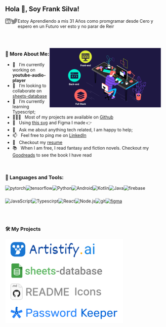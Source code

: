 ## Hola 👋, Soy Frank Silva!

<a href='https://www.linkedin.com/in/frank-silva-a23139220/' target="_blank"><img align='left' alt="linkedin"
        src="https://raw.githubusercontent.com/7Silvah/7Silvah/0b0f838609269b80bbe18844ad61fa00c1b7d8e0/assets/linkedin.svg"
        height='18px' /></a>
<a href='https://twitter.com/jharahul98/' target="_blank"><img align='left' alt="twitter"
        src="https://raw.githubusercontent.com/7Silvah/7Silvah/0b0f838609269b80bbe18844ad61fa00c1b7d8e0/assets/twitter.svg"
        height='18px' /></a>

<p>Estoy Aprendiendo a mis 31 Años como promgramar desde Cero y espero en un Futuro ver esto y no parar de Reir </p>
<br />
<br />

<img align="right" alt="GIF" src="https://raw.githubusercontent.com/7Silvah/7Silvah/main/assets/tech-stack-7Silvah.gif"
    width="360px" />

### 🧐 More About Me:

- 🔭 &nbsp; I’m currently working on **youtube-audio-player**
- 🤝 &nbsp; I’m looking to collaborate on [sheets-database](https://github.com/rahul-jha98/sheets-database)
- 🌱 &nbsp; I’m currently learning Typescript;
- 👨🏻‍💻 &nbsp; Most of my projects are available on [Github](https://github.com/rahul-jha98?tab=repositories)
- 🎨 &nbsp; Using [this svg](https://storyset.com/illustration/javascript-frameworks/amico) and Figma I made 👉
- 💬 &nbsp; Ask me about anything tech related, I am happy to help;
- 📫 &nbsp; Feel free to ping me on [LinkedIn](https://www.linkedin.com/in/frank-silva-a23139220/)
- 📝 &nbsp; Checkout my [resume](https://drive.google.com/file/d/1ZpR5pVBTnl_Qybq7GE3MGy1SB1JehVSE/view?usp=sharing)
- 📚 &nbsp; When I am free, I read fantasy and fiction novels. Checkout my
[Goodreads](https://www.goodreads.com/rahul-jha98) to see the book I have read

<br>

### 🔨 Languages and Tools:

<a href="https://pytorch.org/" target="_blank"> <img align="left"
        src="https://raw.githubusercontent.com/rahul-jha98/github_readme_icons/main/language_and_tools/square/pytorch/pytorch.svg"
        alt="pytorch" height="42px" /> </a>
<a href="https://www.tensorflow.org" target="_blank"> <img align="left"
        src="https://raw.githubusercontent.com/rahul-jha98/github_readme_icons/main/language_and_tools/square/tensorflow/tensorflow.svg"
        alt="tensorflow" height="42px" /> </a>
<a href="https://www.python.org" target="_blank"><img align="left" alt="Python" height="42px"
        src="https://raw.githubusercontent.com/rahul-jha98/github_readme_icons/main/language_and_tools/square/python/python.svg"></a>
<a href="https://developer.android.com" target="_blank"> <img align="left" alt="Android" height="42px"
        src="https://raw.githubusercontent.com/rahul-jha98/github_readme_icons/main/language_and_tools/square/android/android.svg">
</a>
<a href="https://kotlinlang.org" target="_blank"><img align="left" alt="Kotlin" height="42px"
        src="https://raw.githubusercontent.com/rahul-jha98/github_readme_icons/main/language_and_tools/square/kotlin/kotlin.svg"></a>
<a href="https://www.java.com" target="_blank"><img align="left" alt="Java" height="42px"
        src="https://raw.githubusercontent.com/rahul-jha98/github_readme_icons/main/language_and_tools/square/java/java.svg"></a>
<a href="https://firebase.google.com/" target="_blank"> <img align="left"
        src="https://raw.githubusercontent.com/rahul-jha98/github_readme_icons/main/language_and_tools/square/firebase/firebase.svg"
        alt="firebase" height="42px" /> </a>
<a href="https://developer.mozilla.org/en-US/docs/Web/JavaScript" target="_blank"> <img align="left" alt="JavaScript"
        height="42px"
        src="https://raw.githubusercontent.com/rahul-jha98/github_readme_icons/main/language_and_tools/square/javascript/javascript.svg">
</a>
<a href="https://www.typescriptlang.org/" target="_blank"><img align="left" alt="Typescirpt" height="42px"
        src="https://raw.githubusercontent.com/rahul-jha98/github_readme_icons/main/language_and_tools/square/typescript/typescript.svg"></a>
<a href="https://reactjs.org/" target="_blank"> <img align="left" alt="React" height="42px"
        src="https://raw.githubusercontent.com/rahul-jha98/github_readme_icons/main/language_and_tools/square/react/react.svg"></a>
<a href="https://nodejs.org" target="_blank"><img align="left" alt="Node.js" height="42px"
        src="https://raw.githubusercontent.com/rahul-jha98/github_readme_icons/main/language_and_tools/square/node/node.svg"></a>
<a href="https://git-scm.com/" target="_blank"> <img
        src="https://raw.githubusercontent.com/rahul-jha98/github_readme_icons/main/language_and_tools/square/git-scm/git-scm.svg"
        align="left" alt="git" height='42px' /> </a>
<a href="https://www.figma.com/" target="_blank"> <img
        src="https://raw.githubusercontent.com/rahul-jha98/github_readme_icons/main/language_and_tools/square/figma/figma.svg"
        alt="figma" height='42px' /> </a>

<br>


<br>

### 🛠️ My Projects

<a href="https://github.com/rahul-jha98/Artistify.ai" target="_blank"> <img alt="artistify"
        src="./projects/artistify.svg" height="68" align="left"> </a>
<a href="https://github.com/rahul-jha98/sheets-database" target="_blank"> <img alt="sheetsdatabase"
        src="./projects/sheetsdatabase.svg" height="68" align="left"> </a>
<a href="https://github.com/rahul-jha98/README_icons" target="_blank"> <img alt="readmeicons"
        src="./projects/readmeicons.svg" height="68" align="left"> </a>
<a href="https://github.com/rahul-jha98/PasswordKeeper" target="_blank"> <img alt="passwordkeeper"
        src="./projects/passwordkeeper.svg" height="68" align="left"> </a>
